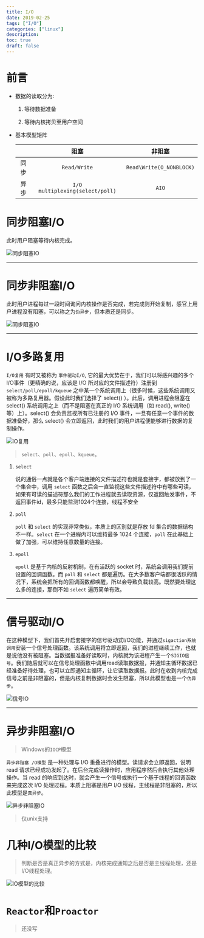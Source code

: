 ```yaml
---
title: I/O
date: 2019-02-25
tags: ["I/O"]
categories: ["linux"]
description:
toc: true
draft: false
---
```


# 前言
+ 数据的读取分为:
    1. 等待数据准备

    2. 等待内核拷贝至用户空间


+ 基本模型矩阵

    ||阻塞|非阻塞
    :-:|:-:|:-:
    同步|`Read/Write`|`Read\Write(O_NONBLOCK)`
    异步|`I/O multiplexing(select/poll)`|`AIO`

<!--more-->
# 同步阻塞I/O

此时用户阻塞等待内核完成。

![同步阻塞IO](/images/others/同步阻塞IO.png)


---
# 同步非阻塞I/O

此时用户进程每过一段时间询问内核操作是否完成，若完成则开始复制，感官上用户进程没有阻塞，可以称之为`伪异步`，但本质还是同步。

![同步阻塞IO](/images/others/同步非阻塞IO.png)


---
# I/O多路复用

`I/O复用` 有时又被称为 `事件驱动I/O`, 它的最大优势在于，我们可以将感兴趣的多个I/O事件（更精确的说，应该是 I/O 所对应的文件描述符）注册到 `select/poll/epoll/kqueue` 之中某一个系统调用上（很多时候，这些系统调用又被称为多路复用器。假设此时我们选择了 select() ）。此后，调用进程会阻塞在 select() 系统调用之上（而不是阻塞在真正的 I/O 系统调用（如 read(), write() 等）上）。select() 会负责监视所有已注册的 I/O 事件，一旦有任意一个事件的数据准备好，那么 select() 会立即返回，此时我们的用户进程便能够进行数据的复制操作。

![IO复用](/images/others/IO复用.png)

> `select`、`poll`、`epoll`、`kqueue`。

1. `select`

    说的通俗一点就是各个客户端连接的文件描述符也就是套接字，都被放到了一个集合中，调用 `select` 函数之后会一直监视这些文件描述符中有哪些可读，如果有可读的描述符那么我们的工作进程就去读取资源，仅返回触发事件，不返回事件id，最多只能监测1024个连接，线程不安全

2. `poll`

    `poll` 和 `select` 的实现非常类似，本质上的区别就是存放 fd 集合的数据结构不一样。`select` 在一个进程内可以维持最多 1024 个连接，`poll` 在此基础上做了加强，可以维持任意数量的连接。

3. `epoll`

    `epoll` 是基于内核的反射机制，在有活跃的 socket 时，系统会调用我们提前设置的回调函数。而 `poll` 和 `select` 都是遍历。在大多数客户端都很活跃的情况下，系统会把所有的回调函数都唤醒，所以会导致负载较高。既然要处理这么多的连接，那倒不如 `select` 遍历简单有效。


---
# 信号驱动I/O

在这种模型下，我们首先开启套接字的信号驱动式I/O功能，并通过`sigaction系统调用`安装一个信号处理函数。该系统调用将立即返回，我们的进程继续工作，也就是说他没有被阻塞。当数据报准备好读取时，内核就为该进程产生一个`SIGIO信号`。我们随后就可以在信号处理函数中调用read读取数据报，并通知主循环数据已经准备好待处理，也可以立即通知主循环，让它读取数据报。此时在收到内核完成信号之前是非阻塞的，但是内核复制数据时会发生阻塞，所以此模型也是一个`伪异步`。

![信号IO](/images/others/信号IO.png)


---
# 异步非阻塞I/O
>Windows的`IOCP`模型

`异步非阻塞 /O模型` 是一种处理与 I/O 重叠进行的模型。读请求会立即返回，说明 read 请求已经成功发起了。在后台完成读操作时，应用程序然后会执行其他处理操作。当 read 的响应到达时，就会产生一个信号或执行一个基于线程的回调函数来完成这次 I/O 处理过程。本质上阻塞是用户 I/O 线程，主线程是非阻塞的，所以此模型是`真异步`。

![异步非阻塞IO](/images/others/异步非阻塞IO.png)

>仅unix支持


# 几种I/O模型的比较
>判断是否是真正异步的方式是，内核完成通知之后是否是主线程处理，还是I/O线程处理。

![IO模型的比较](/images/others/IO模型的比较.png)


# `Reactor`和`Proactor`

> 还没写